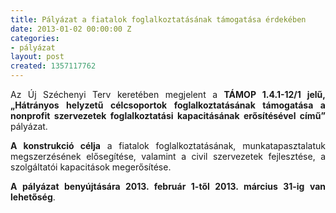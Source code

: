 ```yaml
---
title: Pályázat a fiatalok foglalkoztatásának támogatása érdekében
date: 2013-01-02 00:00:00 Z
categories:
- pályázat
layout: post
created: 1357117762
---
```


<p style="text-align: justify;">Az Új Széchenyi Terv keretében megjelent a <strong>TÁMOP 1.4.1-12/1 jelű, „Hátrányos helyzetű célcsoportok foglalkoztatásának támogatása a nonprofit szervezetek foglalkoztatási kapacitásának erősítésével című”</strong> pályázat.</p><p style="text-align: justify;"><strong>A konstrukció célja</strong> a fiatalok foglalkoztatásának, munkatapasztalatuk megszerzésének elősegítése, valamint a civil szervezetek fejlesztése, a szolgáltatói kapacitások megerősítése.&nbsp;</p><p style="text-align: justify;"><strong>A pályázat benyújtására 2013. február 1-től 2013. március 31-ig van lehetőség</strong>.</p>
